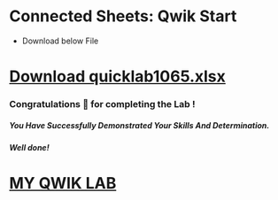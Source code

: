 # Connected Sheets: Qwik Start

- Download below File

# [Download quicklab1065.xlsx](https://github.com/AnonymousOlix/My-Qwick-Lab-Resources/blob/main/September%20Week%203/quicklab1065.xlsx)

### Congratulations 🎉 for completing the Lab !

##### *You Have Successfully Demonstrated Your Skills And Determination.*

#### *Well done!*

# [MY QWIK LAB](https://www.youtube.com/@MyQwiklab)
